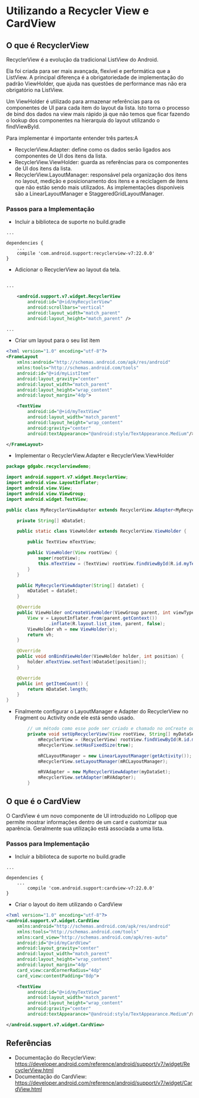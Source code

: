 # Utilizando a Recycler View e CardView

## O que é RecyclerView

RecyclerView é a evolução da tradicional ListView do Android.

Ela foi criada para ser mais avançada, flexível e performática que a ListView. A principal diferença é a obrigatoriedade de implementação do padrão ViewHolder, que ajuda nas questões de performance mas não era obrigatório na ListView.

Um ViewHolder é utilizado para armazenar referências para os componentes de UI para cada item do layout da lista. Isto torna o processo de bind dos dados na view mais rápido já que não temos que ficar fazendo o lookup dos componentes na hierarquia do layout utilizando o findViewById.

Para implementar é importante entender três partes:A

* RecyclerView.Adapter: define como os dados serão ligados aos componentes de UI dos itens da lista.
* RecyclerView.ViewHolder: guarda as referências para os componentes de UI dos itens da lista.
* RecyclerView.LayoutManager: responsável pela organização dos itens no layout, medição e posicionamento dos itens e a reciclagem de itens que não estão sendo mais utilizados. As implementações disponíveis são a LinearLayoutManager e StaggeredGridLayoutManager.

### Passos para a Implementação

* Incluir a biblioteca de suporte no build.gradle


```
...

dependencies {
    ...
    compile 'com.android.support:recyclerview-v7:22.0.0'
}
```


* Adicionar o RecyclerView ao layout da tela.


```xml

...

    <android.support.v7.widget.RecyclerView
        android:id="@+id/myRecyclerView"
        android:scrollbars="vertical"
        android:layout_width="match_parent"
        android:layout_height="match_parent" />

...

```


* Criar um layout para o seu list item


```xml
<?xml version="1.0" encoding="utf-8"?>
<FrameLayout
    xmlns:android="http://schemas.android.com/apk/res/android"
    xmlns:tools="http://schemas.android.com/tools"
    android:id="@+id/myListItem"
    android:layout_gravity="center"
    android:layout_width="match_parent"
    android:layout_height="wrap_content"
    android:layout_margin="4dp">

    <TextView
        android:id="@+id/myTextView"
        android:layout_width="match_parent"
        android:layout_height="wrap_content"
        android:gravity="center"
        android:textAppearance="@android:style/TextAppearance.Medium"/>

</FrameLayout>
```


* Implementar o RecyclerView.Adapter e RecyclerView.ViewHolder


```java
package gdgabc.recyclerviewdemo;

import android.support.v7.widget.RecyclerView;
import android.view.LayoutInflater;
import android.view.View;
import android.view.ViewGroup;
import android.widget.TextView;

public class MyRecyclerViewAdapter extends RecyclerView.Adapter<MyRecyclerViewAdapter.ViewHolder> {

    private String[] mDataSet;

    public static class ViewHolder extends RecyclerView.ViewHolder {

        public TextView mTextView;

        public ViewHolder(View rootView) {
            super(rootView);
            this.mTextView = (TextView) rootView.findViewById(R.id.myTextView);
        }
    }

    public MyRecyclerViewAdapter(String[] dataSet) {
        mDataSet = dataSet;
    }

    @Override
    public ViewHolder onCreateViewHolder(ViewGroup parent, int viewType) {
        View v = LayoutInflater.from(parent.getContext())
                .inflate(R.layout.list_item, parent, false);
        ViewHolder vh = new ViewHolder(v);
        return vh;
    }

    @Override
    public void onBindViewHolder(ViewHolder holder, int position) {
        holder.mTextView.setText(mDataSet[position]);
    }

    @Override
    public int getItemCount() {
        return mDataSet.length;
    }
}
```


* Finalmente configurar o LayoutManager e Adapter do RecyclerView no Fragment ou Activity onde ele está sendo usado.


```java
        // um método como esse pode ser criado e chamado no onCreate ou onCreateView
        private void setUpRecyclerView(View rootView, String[] myDataSet) {
            mRecyclerView = (RecyclerView) rootView.findViewById(R.id.myRecyclerView);
            mRecyclerView.setHasFixedSize(true);

            mRCLayoutManager = new LinearLayoutManager(getActivity());
            mRecyclerView.setLayoutManager(mRCLayoutManager);

            mRVAdapter = new MyRecyclerViewAdapter(myDataSet);
            mRecyclerView.setAdapter(mRVAdapter);
        }
```

## O que é o CardView

O CardView é um novo componente de UI introduzido no Lollipop que permite mostrar informações dentro de um card e customizar sua aparência. Geralmente sua utilização está associada a uma lista.

### Passos para Implementação


* Incluir a biblioteca de suporte no build.gradle


```
...

dependencies {
    ...
        compile 'com.android.support:cardview-v7:22.0.0'
}
```


* Criar o layout do item utilizando o CardView


```xml
<?xml version="1.0" encoding="utf-8"?>
<android.support.v7.widget.CardView
    xmlns:android="http://schemas.android.com/apk/res/android"
    xmlns:tools="http://schemas.android.com/tools"
    xmlns:card_view="http://schemas.android.com/apk/res-auto"
    android:id="@+id/myCardView"
    android:layout_gravity="center"
    android:layout_width="match_parent"
    android:layout_height="wrap_content"
    android:layout_margin="4dp"
    card_view:cardCornerRadius="4dp"
    card_view:contentPadding="8dp">

    <TextView
        android:id="@+id/myTextView"
        android:layout_width="match_parent"
        android:layout_height="wrap_content"
        android:gravity="center"
        android:textAppearance="@android:style/TextAppearance.Medium"/>

</android.support.v7.widget.CardView>
```

## Referências

* Documentação do RecyclerView: https://developer.android.com/reference/android/support/v7/widget/RecyclerView.html 
* Documentação do CardView: https://developer.android.com/reference/android/support/v7/widget/CardView.html 
